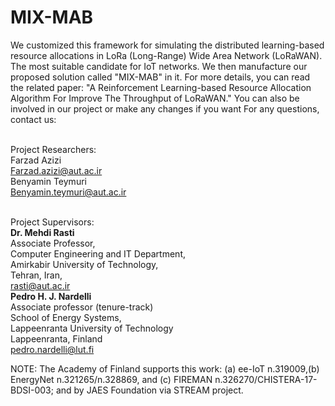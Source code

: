 # MIX-MAB

We customized this framework for simulating the distributed learning-based resource allocations in LoRa (Long-Range) Wide Area Network (LoRaWAN). The most suitable candidate for IoT networks. We then manufacture our proposed solution called "MIX-MAB" in it.
For more details, you can read the related paper: "A Reinforcement Learning-based Resource Allocation Algorithm For Improve The Throughput of LoRaWAN."
You can also be involved in our project or make any changes if you want
For any questions, contact us: 

<br /> Project Researchers:
<br /> Farzad Azizi <br /> Farzad.azizi@aut.ac.ir
<br /> Benyamin Teymuri <br /> Benyamin.teymuri@aut.ac.ir

<br /> Project Supervisors:
<br /> **Dr. Mehdi Rasti** <br /> Associate Professor,<br /> Computer Engineering and IT Department, <br />Amirkabir University of Technology, <br /> Tehran, Iran, <br /> rasti@aut.ac.ir
<br /> **Pedro H. J. Nardelli** <br />Associate professor (tenure-track) <br /> School of Energy Systems, <br />Lappeenranta University of Technology<br />Lappeenranta, Finland<br />pedro.nardelli@lut.fi<br />


NOTE: The Academy of Finland supports this work: (a) ee-IoT n.319009,(b) EnergyNet n.321265/n.328869, and (c) FIREMAN n.326270/CHISTERA-17-BDSI-003; and by JAES Foundation via STREAM project.
